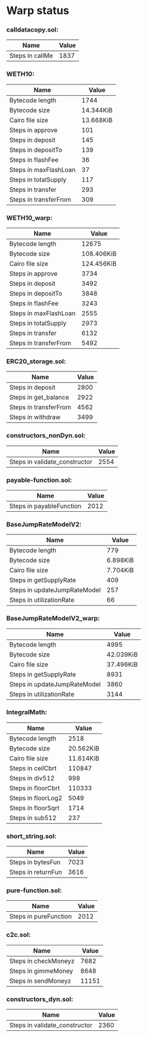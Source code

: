 # Warp status
### calldatacopy.sol:
| Name | Value |
| ----------- | ----------- |
| Steps in callMe | 1837 |
### WETH10:
| Name | Value |
| ----------- | ----------- |
| Bytecode length | 1744 |
| Bytecode size | 14.344KiB |
| Cairo file size | 13.668KiB |
| Steps in approve | 101 |
| Steps in deposit | 145 |
| Steps in depositTo | 139 |
| Steps in flashFee | 36 |
| Steps in maxFlashLoan | 37 |
| Steps in totalSupply | 117 |
| Steps in transfer | 293 |
| Steps in transferFrom | 309 |
### WETH10_warp:
| Name | Value |
| ----------- | ----------- |
| Bytecode length | 12675 |
| Bytecode size | 108.406KiB |
| Cairo file size | 124.456KiB |
| Steps in approve | 3734 |
| Steps in deposit | 3492 |
| Steps in depositTo | 3848 |
| Steps in flashFee | 3243 |
| Steps in maxFlashLoan | 2555 |
| Steps in totalSupply | 2973 |
| Steps in transfer | 6132 |
| Steps in transferFrom | 5492 |
### ERC20_storage.sol:
| Name | Value |
| ----------- | ----------- |
| Steps in deposit | 2800 |
| Steps in get_balance | 2922 |
| Steps in transferFrom | 4562 |
| Steps in withdraw | 3499 |
### constructors_nonDyn.sol:
| Name | Value |
| ----------- | ----------- |
| Steps in validate_constructor | 2554 |
### payable-function.sol:
| Name | Value |
| ----------- | ----------- |
| Steps in payableFunction | 2012 |
### BaseJumpRateModelV2:
| Name | Value |
| ----------- | ----------- |
| Bytecode length | 779 |
| Bytecode size | 6.898KiB |
| Cairo file size | 7.704KiB |
| Steps in getSupplyRate | 409 |
| Steps in updateJumpRateModel | 257 |
| Steps in utilizationRate | 66 |
### BaseJumpRateModelV2_warp:
| Name | Value |
| ----------- | ----------- |
| Bytecode length | 4995 |
| Bytecode size | 42.039KiB |
| Cairo file size | 37.496KiB |
| Steps in getSupplyRate | 8931 |
| Steps in updateJumpRateModel | 3860 |
| Steps in utilizationRate | 3144 |
### IntegralMath:
| Name | Value |
| ----------- | ----------- |
| Bytecode length | 2518 |
| Bytecode size | 20.562KiB |
| Cairo file size | 11.614KiB |
| Steps in ceilCbrt | 110847 |
| Steps in div512 | 998 |
| Steps in floorCbrt | 110333 |
| Steps in floorLog2 | 5049 |
| Steps in floorSqrt | 1714 |
| Steps in sub512 | 237 |
### short_string.sol:
| Name | Value |
| ----------- | ----------- |
| Steps in bytesFun | 7023 |
| Steps in returnFun | 3616 |
### pure-function.sol:
| Name | Value |
| ----------- | ----------- |
| Steps in pureFunction | 2012 |
### c2c.sol:
| Name | Value |
| ----------- | ----------- |
| Steps in checkMoneyz | 7682 |
| Steps in gimmeMoney | 8648 |
| Steps in sendMoneyz | 11151 |
### constructors_dyn.sol:
| Name | Value |
| ----------- | ----------- |
| Steps in validate_constructor | 2360 |
